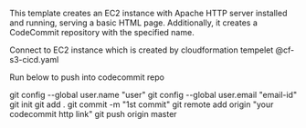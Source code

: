 This template creates an EC2 instance with Apache HTTP server installed and running, serving a basic HTML page. Additionally, it creates a CodeCommit repository with the specified name. 


Connect to EC2 instance which is created by cloudformation tempelet @cf-s3-cicd.yaml

Run below to push into codecommit repo

git config --global user.name "user"
git config --global user.email "email-id"
git init
git add .
git commit -m "1st commit"
git remote add origin "your codecommit http link"
git push origin master
